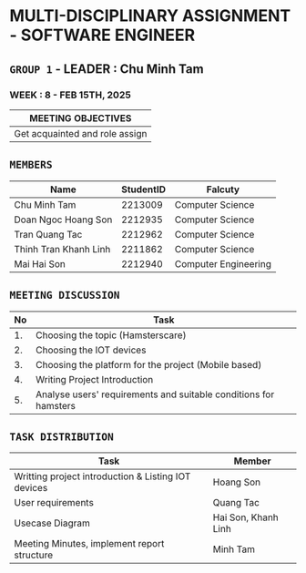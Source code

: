 # MULTI-DISCIPLINARY ASSIGNMENT - SOFTWARE ENGINEER

## `GROUP 1` - LEADER : Chu Minh Tam

### WEEK : 8 - FEB 15TH, 2025

| MEETING OBJECTIVES             |
| ------------------------------ |
| Get acquainted and role assign |

## `MEMBERS`

| Name                  | StudentID | Falcuty              |
| --------------------- | --------- | -------------------- |
| Chu Minh Tam          | 2213009   | Computer Science     |
| Doan Ngoc Hoang Son   | 2212935   | Computer Science     |
| Tran Quang Tac        | 2212962   | Computer Science     |
| Thinh Tran Khanh Linh | 2211862   | Computer Science     |
| Mai Hai Son           | 2212940   | Computer Engineering |

## `MEETING DISCUSSION`

| No  | Task                                                             |
| --- | ---------------------------------------------------------------- |
| 1.  | Choosing the topic (Hamsterscare)                                |
| 2.  | Choosing the IOT devices                                         |
| 3.  | Choosing the platform for the project (Mobile based)             |
| 4.  | Writing Project Introduction                                     |
| 5.  | Analyse users' requirements and suitable conditions for hamsters |

## `TASK DISTRIBUTION`

| Task                                                | Member              |
| --------------------------------------------------- | ------------------- |
| Writting project introduction & Listing IOT devices | Hoang Son           |
| User requirements                                   | Quang Tac           |
| Usecase Diagram                                     | Hai Son, Khanh Linh |
| Meeting Minutes, implement report structure         | Minh Tam            |
